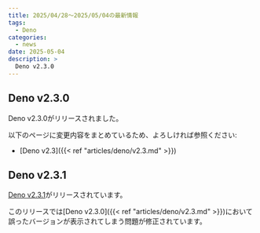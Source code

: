 ```yaml
---
title: 2025/04/28〜2025/05/04の最新情報
tags:
  - Deno
categories:
  - news
date: 2025-05-04
description: >
  Deno v2.3.0
---
```


## Deno v2.3.0

Deno v2.3.0がリリースされました。

以下のページに変更内容をまとめているため、よろしければ参照ください:

- [Deno v2.3]({{< ref "articles/deno/v2.3.md" >}})

## Deno v2.3.1

[Deno v2.3.1](https://github.com/denoland/deno/releases/tag/v2.3.1)がリリースされています。

このリリースでは[Deno v2.3.0]({{< ref "articles/deno/v2.3.md" >}})において誤ったバージョンが表示されてしまう問題が修正されています。
